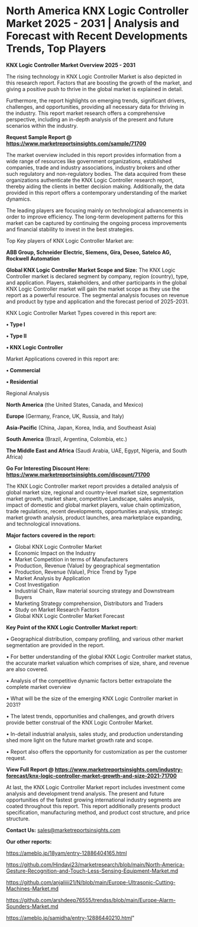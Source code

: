  # North America KNX Logic Controller Market 2025 - 2031 | Analysis and Forecast with Recent Developments Trends, Top Players

<Strong> KNX Logic Controller Market Overview 2025 - 2031</strong>

The rising technology in KNX Logic Controller Market is also depicted in this research report. Factors that are boosting the growth of the market, and giving a positive push to thrive in the global market is explained in detail.

Furthermore, the report highlights on emerging trends, significant drivers, challenges, and opportunities, providing all necessary data for thriving in the industry. This report market research offers a comprehensive perspective, including an in-depth analysis of the present and future scenarios within the industry.

<strong>Request Sample Report @ <a href=https://www.marketreportsinsights.com/sample/71700>https://www.marketreportsinsights.com/sample/71700</a></strong>

The market overview included in this report provides information from a wide range of resources like government organizations, established companies, trade and industry associations, industry brokers and other such regulatory and non-regulatory bodies. The data acquired from these organizations authenticate the KNX Logic Controller research report, thereby aiding the clients in better decision making. Additionally, the data provided in this report offers a contemporary understanding of the market dynamics.

The leading players are focusing mainly on technological advancements in order to improve efficiency. The long-term development patterns for this market can be captured by continuing the ongoing process improvements and financial stability to invest in the best strategies.

Top Key players of KNX Logic Controller Market are:

<strong>ABB Group, Schneider Electric, Siemens, Gira, Deseo, Satelco AG, Rockwell Automation</strong>

<strong><b>Global KNX Logic Controller Market Scope and Size:</b></strong>
The KNX Logic Controller market is declared segment by company, region (country), type, and application. Players, stakeholders, and other participants in the global KNX Logic Controller market will gain the market scope as they use the report as a powerful resource. The segmental analysis focuses on revenue and product by type and application and the forecast period of 2025-2031.

KNX Logic Controller Market Types covered in this report are:

<strong>• Type I

• Type II

• KNX Logic Controller</strong>

Market Applications covered in this report are:

<strong>• Commercial

• Residential</strong> 

Regional Analysis

<strong>North America</strong> (the United States, Canada, and Mexico)

<strong>Europe</strong> (Germany, France, UK, Russia, and Italy)

<strong>Asia-Pacific</strong> (China, Japan, Korea, India, and Southeast Asia)

<strong>South America</strong> (Brazil, Argentina, Colombia, etc.)

<strong>The Middle East and Africa</strong> (Saudi Arabia, UAE, Egypt, Nigeria, and South Africa)

<strong>Go For Interesting Discount Here: <a href=https://www.marketreportsinsights.com/discount/71700>https://www.marketreportsinsights.com/discount/71700</a></strong>

The KNX Logic Controller market report provides a detailed analysis of global market size, regional and country-level market size, segmentation market growth, market share, competitive Landscape, sales analysis, impact of domestic and global market players, value chain optimization, trade regulations, recent developments, opportunities analysis, strategic market growth analysis, product launches, area marketplace expanding, and technological innovations.

<strong><b>Major factors covered in the report:</b></strong>
<ul>
  <li>Global KNX Logic Controller Market </li>
  <li>Economic Impact on the Industry</li>
  <li>Market Competition in terms of Manufacturers</li>
  <li>Production, Revenue (Value) by geographical segmentation</li>
  <li>Production, Revenue (Value), Price Trend by Type</li>
  <li>Market Analysis by Application</li>
  <li>Cost Investigation</li>
  <li>Industrial Chain, Raw material sourcing strategy and Downstream Buyers</li>
  <li>Marketing Strategy comprehension, Distributors and Traders</li>
  <li>Study on Market Research Factors</li>
  <li>Global KNX Logic Controller Market Forecast</li>
</ul>

<strong><b>Key Point of the KNX Logic Controller Market report:</b></strong>

• Geographical distribution, company profiling, and various other market segmentation are provided in the report.

• For better understanding of the global KNX Logic Controller market status, the accurate market valuation which comprises of size, share, and revenue are also covered.

• Analysis of the competitive dynamic factors better extrapolate the complete market overview

• What will be the size of the emerging KNX Logic Controller market in 2031?

• The latest trends, opportunities and challenges, and growth drivers provide better construal of the KNX Logic Controller Market.

• In-detail industrial analysis, sales study, and production understanding shed more light on the future market growth rate and scope.

• Report also offers the opportunity for customization as per the customer request.

<strong><b>View Full Report @ <a href=https://www.marketreportsinsights.com/industry-forecast/knx-logic-controller-market-growth-and-size-2021-71700>https://www.marketreportsinsights.com/industry-forecast/knx-logic-controller-market-growth-and-size-2021-71700</a></b></strong>


At last, the KNX Logic Controller Market report includes investment come analysis and development trend analysis. The present and future opportunities of the fastest growing international industry segments are coated throughout this report. This report additionally presents product specification, manufacturing method, and product cost structure, and price structure.

<strong>Contact Us:</strong>
sales@marketreportsinsights.com

<strong>Our other reports:</strong>

<a href=https://ameblo.jp/18yam/entry-12886404165.html>https://ameblo.jp/18yam/entry-12886404165.html</a>

<a href=https://github.com/Hindavi23/marketresearch/blob/main/North-America-Gesture-Recognition-and-Touch-Less-Sensing-Equipment-Market.md>https://github.com/Hindavi23/marketresearch/blob/main/North-America-Gesture-Recognition-and-Touch-Less-Sensing-Equipment-Market.md</a>

<a href=https://github.com/anjaliiii21/N/blob/main/Europe-Ultrasonic-Cutting-Machines-Market.md>https://github.com/anjaliiii21/N/blob/main/Europe-Ultrasonic-Cutting-Machines-Market.md</a>

<a href=https://github.com/arshdeep76555/trendss/blob/main/Europe-Alarm-Sounders-Market.md>https://github.com/arshdeep76555/trendss/blob/main/Europe-Alarm-Sounders-Market.md</a>

<a href=https://ameblo.jp/samidha/entry-12886440210.html>https://ameblo.jp/samidha/entry-12886440210.html</a>"
